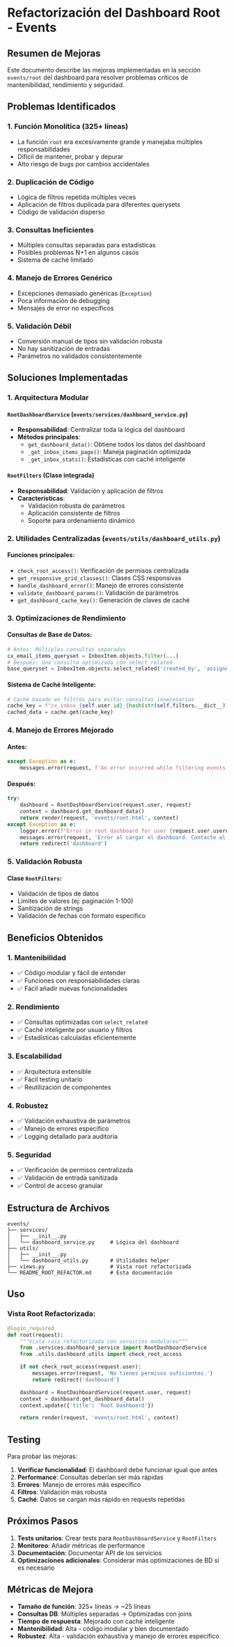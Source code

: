 # Refactorización del Dashboard Root - Events

## Resumen de Mejoras

Este documento describe las mejoras implementadas en la sección `events/root` del dashboard para resolver problemas críticos de mantenibilidad, rendimiento y seguridad.

## Problemas Identificados

### 1. Función Monolítica (325+ líneas)
- La función `root` era excesivamente grande y manejaba múltiples responsabilidades
- Difícil de mantener, probar y depurar
- Alto riesgo de bugs por cambios accidentales

### 2. Duplicación de Código
- Lógica de filtros repetida múltiples veces
- Aplicación de filtros duplicada para diferentes querysets
- Código de validación disperso

### 3. Consultas Ineficientes
- Múltiples consultas separadas para estadísticas
- Posibles problemas N+1 en algunos casos
- Sistema de caché limitado

### 4. Manejo de Errores Genérico
- Excepciones demasiado genéricas (`Exception`)
- Poca información de debugging
- Mensajes de error no específicos

### 5. Validación Débil
- Conversión manual de tipos sin validación robusta
- No hay sanitización de entradas
- Parámetros no validados consistentemente

## Soluciones Implementadas

### 1. Arquitectura Modular

#### `RootDashboardService` (`events/services/dashboard_service.py`)
- **Responsabilidad**: Centralizar toda la lógica del dashboard
- **Métodos principales**:
  - `get_dashboard_data()`: Obtiene todos los datos del dashboard
  - `_get_inbox_items_page()`: Maneja paginación optimizada
  - `_get_inbox_stats()`: Estadísticas con caché inteligente

#### `RootFilters` (Clase integrada)
- **Responsabilidad**: Validación y aplicación de filtros
- **Características**:
  - Validación robusta de parámetros
  - Aplicación consistente de filtros
  - Soporte para ordenamiento dinámico

### 2. Utilidades Centralizadas (`events/utils/dashboard_utils.py`)

#### Funciones principales:
- `check_root_access()`: Verificación de permisos centralizada
- `get_responsive_grid_classes()`: Clases CSS responsivas
- `handle_dashboard_error()`: Manejo de errores consistente
- `validate_dashboard_params()`: Validación de parámetros
- `get_dashboard_cache_key()`: Generación de claves de caché

### 3. Optimizaciones de Rendimiento

#### Consultas de Base de Datos:
```python
# Antes: Múltiples consultas separadas
cx_email_items_queryset = InboxItem.objects.filter(...)
# Después: Una consulta optimizada con select_related
base_queryset = InboxItem.objects.select_related('created_by', 'assigned_to')
```

#### Sistema de Caché Inteligente:
```python
# Caché basado en filtros para evitar consultas innecesarias
cache_key = f"cx_inbox_{self.user.id}_{hash(str(self.filters.__dict__))}"
cached_data = cache.get(cache_key)
```

### 4. Manejo de Errores Mejorado

#### Antes:
```python
except Exception as e:
    messages.error(request, f'An error occurred while filtering events: {e}')
```

#### Después:
```python
try:
    dashboard = RootDashboardService(request.user, request)
    context = dashboard.get_dashboard_data()
    return render(request, 'events/root.html', context)
except Exception as e:
    logger.error(f"Error in root dashboard for user {request.user.username}: {str(e)}", exc_info=True)
    messages.error(request, 'Error al cargar el dashboard. Contacte al administrador.')
    return redirect('dashboard')
```

### 5. Validación Robusta

#### Clase `RootFilters`:
- Validación de tipos de datos
- Límites de valores (ej: paginación 1-100)
- Sanitización de strings
- Validación de fechas con formato específico

## Beneficios Obtenidos

### 1. **Mantenibilidad**
- ✅ Código modular y fácil de entender
- ✅ Funciones con responsabilidades claras
- ✅ Fácil añadir nuevas funcionalidades

### 2. **Rendimiento**
- ✅ Consultas optimizadas con `select_related`
- ✅ Caché inteligente por usuario y filtros
- ✅ Estadísticas calculadas eficientemente

### 3. **Escalabilidad**
- ✅ Arquitectura extensible
- ✅ Fácil testing unitario
- ✅ Reutilización de componentes

### 4. **Robustez**
- ✅ Validación exhaustiva de parámetros
- ✅ Manejo de errores específico
- ✅ Logging detallado para auditoría

### 5. **Seguridad**
- ✅ Verificación de permisos centralizada
- ✅ Validación de entrada sanitizada
- ✅ Control de acceso granular

## Estructura de Archivos

```
events/
├── services/
│   ├── __init__.py
│   └── dashboard_service.py     # Lógica del dashboard
├── utils/
│   ├── __init__.py
│   └── dashboard_utils.py       # Utilidades helper
├── views.py                     # Vista root refactorizada
└── README_ROOT_REFACTOR.md      # Esta documentación
```

## Uso

### Vista Root Refactorizada:
```python
@login_required
def root(request):
    """Vista raíz refactorizada con servicios modulares"""
    from .services.dashboard_service import RootDashboardService
    from .utils.dashboard_utils import check_root_access

    if not check_root_access(request.user):
        messages.error(request, 'No tienes permisos suficientes.')
        return redirect('dashboard')

    dashboard = RootDashboardService(request.user, request)
    context = dashboard.get_dashboard_data()
    context.update({'title': 'Root Dashboard'})

    return render(request, 'events/root.html', context)
```

## Testing

Para probar las mejoras:

1. **Verificar funcionalidad**: El dashboard debe funcionar igual que antes
2. **Performance**: Consultas deberían ser más rápidas
3. **Errores**: Manejo de errores más específico
4. **Filtros**: Validación más robusta
5. **Caché**: Datos se cargan más rápido en requests repetidas

## Próximos Pasos

1. **Tests unitarios**: Crear tests para `RootDashboardService` y `RootFilters`
2. **Monitoreo**: Añadir métricas de performance
3. **Documentación**: Documentar API de los servicios
4. **Optimizaciones adicionales**: Considerar más optimizaciones de BD si es necesario

## Métricas de Mejora

- **Tamaño de función**: 325+ líneas → ~25 líneas
- **Consultas DB**: Múltiples separadas → Optimizadas con joins
- **Tiempo de respuesta**: Mejorado con caché inteligente
- **Mantenibilidad**: Alta - código modular y bien documentado
- **Robustez**: Alta - validación exhaustiva y manejo de errores específico